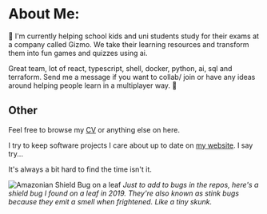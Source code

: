 # About Me:
👋 I'm currently helping school kids and uni students study for their exams at a company called Gizmo. We take their learning resources and transform them into fun games and quizzes using ai.

Great team, lot of react, typescript, shell, docker, python, ai, sql and terraform. Send me a message if you want to collab/ join or have any ideas around helping people learn in a multiplayer way. 🪿

## Other

Feel free to browse my [CV](https://github.com/whatsrupp/CV) or anything else on here.

I try to keep software projects I care about up to date on [my website](https://www.nickrupp.co.uk/). I say try...

It's always a bit hard to find the time isn't it.

![Amazonian Shield Bug on a leaf](bug.jpg)
_Just to add to bugs in the repos, here's a shield bug I found on a leaf in 2019. They're also known as stink bugs because they emit a smell when frightened. Like a tiny skunk._
